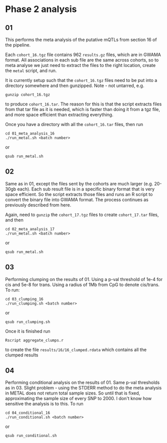# Phase 2 analysis

## 01

This performs the meta analysis of the putative mQTLs from section 16 of the pipeline.

Each `cohort_16.tgz` file contains 962 `results.gz` files, which are in GWAMA format. All associations in each sub file are the same across cohorts, so to meta analyse we just need to extract the files to the right location, create the `metal` script, and run.

It is currently setup such that the `cohort_16.tgz` files need to be put into a directory somewhere and then gunzipped. Note - not untarred, e.g.

```
gunzip cohort_16.tgz
```

to produce `cohort_16.tar`. The reason for this is that the script extracts files from that tar file as it is needed, which is faster than doing it from a tgz file, and more space efficient than extracting everything.

Once you have a directory with all the `cohort_16.tar` files, then run

```
cd 01_meta_analysis_16
./run_metal.sh <batch number>
```

or 

```
qsub run_metal.sh
```


## 02

Same as in 01, except the files sent by the cohorts are much larger (e.g. 20-30gb each). Each sub result file is in a specific binary format that is very space efficient. So the script extracts those files and runs an R script to convert the binary file into GWAMA format. The process continues as previously described from here.

Again, need to `gunzip` the `cohort_17.tgz` files to create `cohort_17.tar` files, and then

```
cd 02_meta_analysis_17
./run_metal.sh <batch number>
```

or 

```
qsub run_metal.sh
```

## 03

Performing clumping on the results of 01. Using a p-val threshold of 1e-4 for cis and 5e-8 for trans. Using a radius of 1Mb from CpG to denote cis/trans. To run:

```
cd 03_clumping_16
./run_clumping.sh <batch number>
```

or

```
qsub run_clumping.sh
```

Once it is finished run 

```
Rscript aggregate_clumps.r
```

to create the file `results/16/16_clumped.rdata` which contains all the clumped results


## 04

Performing conditional analysis on the results of 01. Same p-val thresholds as in 03. Slight problem - using the STDERR method to do the meta analysis in METAL does not return total sample sizes. So until that is fixed, approximating the sample size of every SNP to 2000. I don't know how sensitive the analysis is to this. To run

```
cd 04_conditional_16
./run_conditional.sh <batch number>
```

or

```
qsub run_conditional.sh
```



